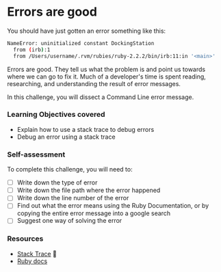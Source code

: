 # Errors are good

You should have just gotten an error something like this:

```sh
NameError: uninitialized constant DockingStation
  from (irb):1
  from /Users/username/.rvm/rubies/ruby-2.2.2/bin/irb:11:in '<main>'
```

Errors are good. They tell us what the problem is and point us towards where we can go to fix it. Much of a developer's time is spent reading, researching, and understanding the result of error messages.

In this challenge, you will dissect a Command Line error message.

### Learning Objectives covered
- Explain how to use a stack trace to debug errors
- Debug an error using a stack trace

### Self-assessment

To complete this challenge, you will need to:

- [ ] Write down the type of error
- [ ] Write down the file path where the error happened
- [ ] Write down the line number of the error
- [ ] Find out what the error means using the Ruby Documentation, or by copying the entire error message into a google search
- [ ] Suggest one way of solving the error

### Resources
- [Stack Trace](https://github.com/makersacademy/course/blob/master/pills/stack_trace.md) :pill:
- [Ruby docs](http://ruby-doc.org/)
